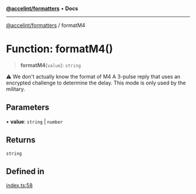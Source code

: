 [**@accelint/formatters**](../README.md) • **Docs**

***

[@accelint/formatters](../README.md) / formatM4

# Function: formatM4()

> **formatM4**(`value`): `string`

⚠️ We don't actually know the format of M4
A 3-pulse reply that uses an encrypted challenge to determine the delay.
This mode is only used by the military.

## Parameters

• **value**: `string` \| `number`

## Returns

`string`

## Defined in

[index.ts:58](https://github.com/gohypergiant/standard-toolkit/blob/7f574e64e57e697a3e2daabb1b78393aca67cb22/packages/formatters/src/iff/index.ts#L58)
